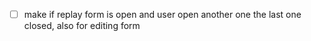 - [ ] make if replay form is open and user open another one the last one closed, also for editing form